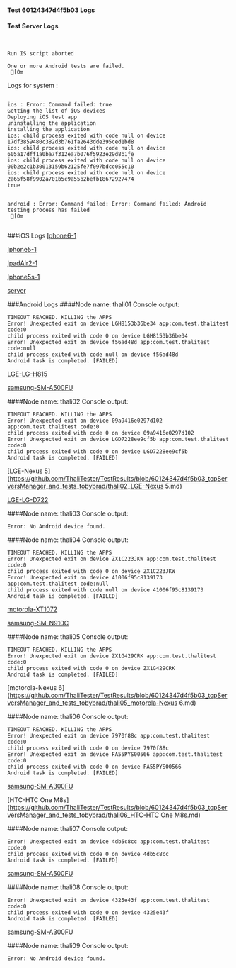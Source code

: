 #### Test 60124347d4f5b03 Logs

#### Test Server Logs
```

 
Run IS script aborted
 
One or more Android tests are failed.
 [0m

```


Logs for system : 
```

ios : Error: Command failed: true
Getting the list of iOS devices 
Deploying iOS test app 
uninstalling the application 
installing the application 
ios: child process exited with code null on device 17df3859480c382d3b761fa2643dde395ced1bd8 
ios: child process exited with code null on device 605a17dff1a0ba7f312ea7b076f5923e29d8b1fe 
ios: child process exited with code null on device 00b2e2c1b30013159b62125fe7f097bdcc055c10 
ios: child process exited with code null on device 2a65f58f9902a701b5c9a55b2befb18672927474 
true


android : Error: Command failed: Error: Command failed: Android testing process has failed
 [0m


```
###iOS Logs
[Iphone6-1](https://github.com/ThaliTester/TestResults/blob/60124347d4f5b03_tcpServersManager_and_tests_tobybrad/iOS_Iphone6-1.md)

[Iphone5-1](https://github.com/ThaliTester/TestResults/blob/60124347d4f5b03_tcpServersManager_and_tests_tobybrad/iOS_Iphone5-1.md)

[IpadAir2-1](https://github.com/ThaliTester/TestResults/blob/60124347d4f5b03_tcpServersManager_and_tests_tobybrad/iOS_IpadAir2-1.md)

[Iphone5s-1](https://github.com/ThaliTester/TestResults/blob/60124347d4f5b03_tcpServersManager_and_tests_tobybrad/iOS_Iphone5s-1.md)

[server](https://github.com/ThaliTester/TestResults/blob/60124347d4f5b03_tcpServersManager_and_tests_tobybrad/iOS_server.md)


###Android Logs
####Node name: thali01
Console output:
```
TIMEOUT REACHED. KILLING the APPS
Error! Unexpected exit on device LGH8153b36be34 app:com.test.thalitest code:0 
child process exited with code 0 on device LGH8153b36be34 
Error! Unexpected exit on device f56ad48d app:com.test.thalitest code:null 
child process exited with code null on device f56ad48d 
Android task is completed. [FAILED]
```
[LGE-LG-H815](https://github.com/ThaliTester/TestResults/blob/60124347d4f5b03_tcpServersManager_and_tests_tobybrad/thali01_LGE-LG-H815.md)

[samsung-SM-A500FU](https://github.com/ThaliTester/TestResults/blob/60124347d4f5b03_tcpServersManager_and_tests_tobybrad/thali01_samsung-SM-A500FU.md)

####Node name: thali02
Console output:
```
TIMEOUT REACHED. KILLING the APPS
Error! Unexpected exit on device 09a9416e0297d102 app:com.test.thalitest code:0 
child process exited with code 0 on device 09a9416e0297d102 
Error! Unexpected exit on device LGD7228ee9cf5b app:com.test.thalitest code:0 
child process exited with code 0 on device LGD7228ee9cf5b 
Android task is completed. [FAILED]
```
[LGE-Nexus 5](https://github.com/ThaliTester/TestResults/blob/60124347d4f5b03_tcpServersManager_and_tests_tobybrad/thali02_LGE-Nexus 5.md)

[LGE-LG-D722](https://github.com/ThaliTester/TestResults/blob/60124347d4f5b03_tcpServersManager_and_tests_tobybrad/thali02_LGE-LG-D722.md)

####Node name: thali03
Console output:
```
Error: No Android device found. 
```
####Node name: thali04
Console output:
```
TIMEOUT REACHED. KILLING the APPS
Error! Unexpected exit on device ZX1C223JKW app:com.test.thalitest code:0 
child process exited with code 0 on device ZX1C223JKW 
Error! Unexpected exit on device 41006f95c8139173 app:com.test.thalitest code:null 
child process exited with code null on device 41006f95c8139173 
Android task is completed. [FAILED]
```
[motorola-XT1072](https://github.com/ThaliTester/TestResults/blob/60124347d4f5b03_tcpServersManager_and_tests_tobybrad/thali04_motorola-XT1072.md)

[samsung-SM-N910C](https://github.com/ThaliTester/TestResults/blob/60124347d4f5b03_tcpServersManager_and_tests_tobybrad/thali04_samsung-SM-N910C.md)

####Node name: thali05
Console output:
```
TIMEOUT REACHED. KILLING the APPS
Error! Unexpected exit on device ZX1G429CRK app:com.test.thalitest code:0 
child process exited with code 0 on device ZX1G429CRK 
Android task is completed. [FAILED]
```
[motorola-Nexus 6](https://github.com/ThaliTester/TestResults/blob/60124347d4f5b03_tcpServersManager_and_tests_tobybrad/thali05_motorola-Nexus 6.md)

####Node name: thali06
Console output:
```
TIMEOUT REACHED. KILLING the APPS
Error! Unexpected exit on device 7970f88c app:com.test.thalitest code:0 
child process exited with code 0 on device 7970f88c 
Error! Unexpected exit on device FA55PYS00566 app:com.test.thalitest code:0 
child process exited with code 0 on device FA55PYS00566 
Android task is completed. [FAILED]
```
[samsung-SM-A300FU](https://github.com/ThaliTester/TestResults/blob/60124347d4f5b03_tcpServersManager_and_tests_tobybrad/thali06_samsung-SM-A300FU.md)

[HTC-HTC One M8s](https://github.com/ThaliTester/TestResults/blob/60124347d4f5b03_tcpServersManager_and_tests_tobybrad/thali06_HTC-HTC One M8s.md)

####Node name: thali07
Console output:
```
Error! Unexpected exit on device 4db5c8cc app:com.test.thalitest code:0 
child process exited with code 0 on device 4db5c8cc 
Android task is completed. [FAILED]
```
[samsung-SM-A500FU](https://github.com/ThaliTester/TestResults/blob/60124347d4f5b03_tcpServersManager_and_tests_tobybrad/thali07_samsung-SM-A500FU.md)

####Node name: thali08
Console output:
```
Error! Unexpected exit on device 4325e43f app:com.test.thalitest code:0 
child process exited with code 0 on device 4325e43f 
Android task is completed. [FAILED]
```
[samsung-SM-A300FU](https://github.com/ThaliTester/TestResults/blob/60124347d4f5b03_tcpServersManager_and_tests_tobybrad/thali08_samsung-SM-A300FU.md)

####Node name: thali09
Console output:
```
Error: No Android device found. 
```



